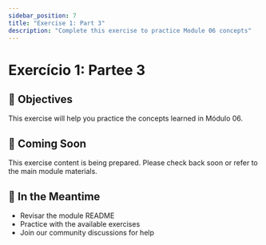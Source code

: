 ```yaml
---
sidebar_position: 7
title: "Exercise 1: Part 3"
description: "Complete this exercise to practice Module 06 concepts"
---
```


# Exercício 1: Partee 3

## 🎯 Objectives

This exercise will help you practice the concepts learned in Módulo 06.

## 📝 Coming Soon

This exercise content is being prepared. Please check back soon or refer to the main module materials.

## 🚀 In the Meantime

- Revisar the module README
- Practice with the available exercises
- Join our community discussions for help

